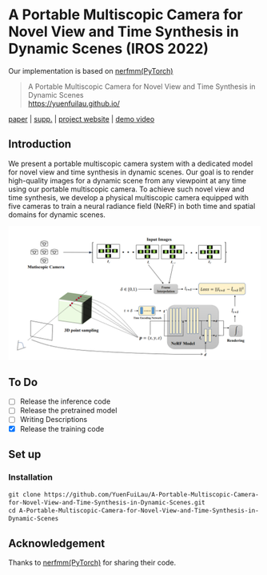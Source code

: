 # A Portable Multiscopic Camera for Novel View and Time Synthesis in Dynamic Scenes (IROS 2022)

Our implementation is based on [nerfmm(PyTorch)](https://github.com/ActiveVisionLab/nerfmm)

> A Portable Multiscopic Camera for Novel View and Time Synthesis in Dynamic Scenes  
> https://yuenfuilau.github.io/

<!--Update: We released the inference code and the pre-trained model on Oct. 31. The training code is coming soon.   
Update: We provided a Colab notebook for play.  
Update: We released the training code. -->


[paper](pending-for-release) | [supp.](pending-for-release) | [project website](https://yuenfuilau.github.io/) | [demo video](https://www.youtube.com/watch?v=IUmy1LBCVhc) 

## Introduction
We present a portable multiscopic camera system with a dedicated model for novel view and time synthesis in dynamic scenes. Our goal is to render high-quality images for a dynamic scene from any viewpoint at any time using our portable multiscopic camera. To achieve such novel view and time synthesis, we develop a physical multiscopic camera equipped with five cameras to train a neural radiance field (NeRF) in both time and spatial domains for dynamic scenes.

<img src="pics/pipline.png" width="1199px"/>  

## To Do
- [ ] Release the inference code
- [ ] Release the pretrained model
- [ ] Writing Descriptions
- [x] Release the training code 

## Set up
### Installation
```
git clone https://github.com/YuenFuiLau/A-Portable-Multiscopic-Camera-for-Novel-View-and-Time-Synthesis-in-Dynamic-Scenes.git
cd A-Portable-Multiscopic-Camera-for-Novel-View-and-Time-Synthesis-in-Dynamic-Scenes
```

## Acknowledgement
Thanks to [nerfmm(PyTorch)](https://github.com/ActiveVisionLab/nerfmm) for sharing their code.
